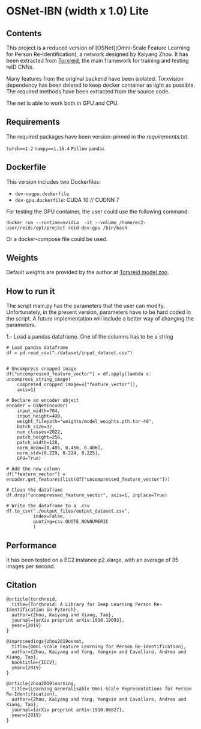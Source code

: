 # OSNet-IBN (width x 1.0) Lite



## Contents

This project is a reduced version of [OSNet](Omni-Scale Feature Learning for Person Re-Identification), a network designed by Kaiyang Zhou. It has been extracted from [Torxreid](https://github.com/KaiyangZhou/deep-person-reid), the main framework for training and testing reID CNNs. 

Many features from the original backend have been isolated. Torxvision dependency has been deleted to keep docker container as light as possible. The required methods have been extracted from the source code. 

The net is able to work both in GPU and CPU. 



## Requirements

The required packages have been version-pinned in the *requirements.txt*.

`torch==1.2`
`numpy==1.16.4`
`Pillow`
`pandas`



## Dockerfile

This version includes two Dockerfiles: 

- `dev-nogpu.dockerfile`
- `dev-gpu.dockerfile`: CUDA 10 // CUDNN 7

For testing the GPU container, the user could use the following command: 

`docker run --runtime=nvidia  -it --volume /home/ec2-user/reid:/opt/project reid-dev:gpu /bin/bash`

Or a docker-compose file could be used. 



## Weights

Default weights are provided by the author at [Torxreid model zoo](https://kaiyangzhou.github.io/deep-person-reid/MODEL_ZOO). 


## How to run it

The script main.py has the parameters that the user can modify. Unfortunately, in the present version, parameters have to be hard coded in the script.
A future implementation will include a better way of changing the parameters. 

1.- Load a pandas dataframe. One of the columns has to be a string

    # Load pandas dataframe
    df = pd.read_csv("./dataset/input_dataset.csv")

    
    # Uncompress cropped image
    df["uncompressed_feature_vector"] = df.apply(lambda x: uncompress_string_image(
        compresed_cropped_image=x["feature_vector"]),
        axis=1)
    
    # Declare an encoder object
    encoder = OsNetEncoder(
        input_width=704,
        input_height=480,
        weight_filepath="weights/model_weights.pth.tar-40",
        batch_size=32,
        num_classes=2022,
        patch_height=256,
        patch_width=128,
        norm_mean=[0.485, 0.456, 0.406],
        norm_std=[0.229, 0.224, 0.225],
        GPU=True)
    
    # Add the new column
    df["feature_vector"] = encoder.get_features(list(df["uncompressed_feature_vector"]))
    
    # Clean the dataframe
    df.drop("uncompressed_feature_vector", axis=1, inplace=True)
    
    # Write the dataframe to a .csv
    df.to_csv("./output_files/output_dataset.csv",
              index=False,
              quoting=csv.QUOTE_NONNUMERIC
              )



## Performance

It has been tested on a EC2 instance p2.xlarge, with an average of 35 images per second.  



## Citation


    @article{torchreid,
      title={Torchreid: A Library for Deep Learning Person Re-Identification in Pytorch},
      author={Zhou, Kaiyang and Xiang, Tao},
      journal={arXiv preprint arXiv:1910.10093},
      year={2019}
    }
    
    @inproceedings{zhou2019osnet,
      title={Omni-Scale Feature Learning for Person Re-Identification},
      author={Zhou, Kaiyang and Yang, Yongxin and Cavallaro, Andrea and Xiang, Tao},
      booktitle={ICCV},
      year={2019}
    }
    
    @article{zhou2019learning,
      title={Learning Generalisable Omni-Scale Representations for Person Re-Identification},
      author={Zhou, Kaiyang and Yang, Yongxin and Cavallaro, Andrea and Xiang, Tao},
      journal={arXiv preprint arXiv:1910.06827},
      year={2019}
    }